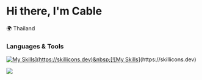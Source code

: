 Hi there, I'm Cable
=============================
🌍  Thailand
### Languages & Tools  

[![My Skills](https://skillicons.dev/icons?i=flutter,dotnet,)](https://skillicons.dev)&nbsp;[![My Skills](https://skillicons.dev/icons?i=cs,js,)](https://skillicons.dev)

<!--Design

[![My Skills](https://skillicons.dev/icons?i=ps)](https://skillicons.dev)-->

<a href="https://github.com/anuraghazra/github-readme-stats"><img align="center" src="https://github-readme-stats.vercel.app/api/top-langs/?username=CableBK&layout=compact&theme=buefy&hide_border=true&hide=HTML,CMake,C,CSS,Rust,c%2B%2B,php,objective-c,java," /></a>

<!--c%2B%2B-->
